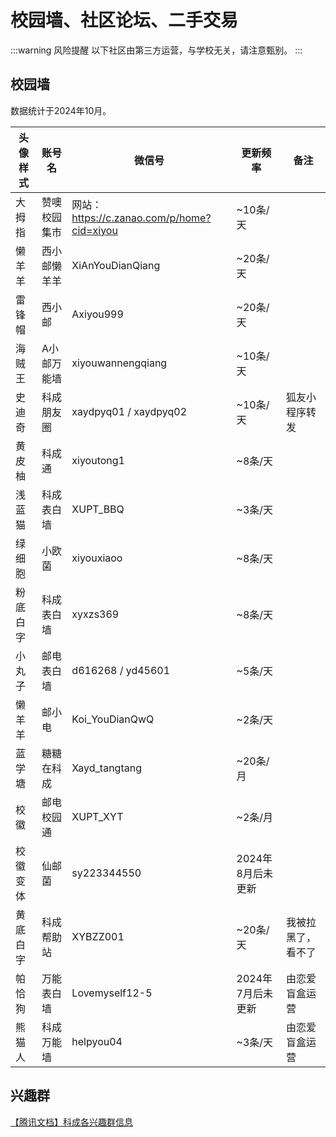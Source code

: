 # 校园墙、社区论坛、二手交易

:::warning 风险提醒
以下社区由第三方运营，与学校无关，请注意甄别。
:::

## 校园墙

数据统计于2024年10月。

| 头像样式 | 账号名       | 微信号                                                | 更新频率          | 备注               |
| -------- | ------------ | ----------------------------------------------------- | ----------------- | ------------------ |
| 大拇指   | 赞噢校园集市 | 网站：https://c.zanao.com/p/home?cid=xiyou            | ~10条/天          |
| 懒羊羊   | 西小邮懒羊羊 | <Tip copy>XiAnYouDianQiang</Tip>                      | ~20条/天          |
| 雷锋帽   | 西小邮       | <Tip copy>Axiyou999</Tip>                             | ~20条/天          |
| 海贼王   | A小邮万能墙  | <Tip copy>xiyouwannengqiang</Tip>                     | ~10条/天          |
| 史迪奇   | 科成朋友圈   | <Tip copy>xaydpyq01</Tip> / <Tip copy>xaydpyq02</Tip> | ~10条/天          | 狐友小程序转发     |
| 黄皮柚   | 科成通       | <Tip copy>xiyoutong1</Tip>                            | ~8条/天           |
| 浅蓝猫   | 科成表白墙   | <Tip copy>XUPT_BBQ</Tip>                              | ~3条/天           |
| 绿细胞   | 小欧菌       | <Tip copy>xiyouxiaoo</Tip>                            | ~8条/天           |
| 粉底白字 | 科成表白墙   | <Tip copy>xyxzs369</Tip>                              | ~8条/天           |
| 小丸子   | 邮电表白墙   | <Tip copy>d616268</Tip> / <Tip copy>yd45601</Tip>     | ~5条/天           |
| 懒羊羊   | 邮小电       | <Tip copy>Koi_YouDianQwQ</Tip>                        | ~2条/天           |
| 蓝学塘   | 糖糖在科成   | <Tip copy>Xayd_tangtang</Tip>                         | ~20条/月          |
| 校徽     | 邮电校园通   | <Tip copy>XUPT_XYT</Tip>                              | ~2条/月           |
| 校徽变体 | 仙邮菌       | <Tip copy>sy223344550</Tip>                           | 2024年8月后未更新 |
| 黄底白字 | 科成帮助站   | <Tip copy>XYBZZ001</Tip>                              | ~20条/天          | 我被拉黑了，看不了 |
| 帕恰狗   | 万能表白墙   | <Tip copy>Lovemyself12-5</Tip>                        | 2024年7月后未更新 | 由恋爱盲盒运营     |
| 熊猫人   | 科成万能墙   | <Tip copy>helpyou04</Tip>                             | ~3条/天           | 由恋爱盲盒运营     |

## 兴趣群

[【腾讯文档】科成各兴趣群信息](https://docs.qq.com/sheet/DSkFiRmpzcVJHSklM?tab=ov58e9)
